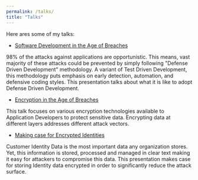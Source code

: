 ```yaml
---
permalink: /talks/
title: "Talks"
---
```


Here ares some of my talks: 

* [Software Development in the Age of Breaches](https://www.slideshare.net/KarthikBhat17/software-development-in-the-age-of-breaches)

98% of the attacks against applications are opportunistic. This means, vast majority of these attacks could be prevented by simply following "Defense Driven Development" methodology. A variant of Test Driven Development, this methodology puts emphasis on early detection, automation, and defensive coding styles. This presentation talks about what it is like to adopt Defense Driven Development.

* [Encryption in the Age of Breaches](https://www.slideshare.net/KarthikBhat17/encryption-in-the-age-of-breaches)

This talk focuses on various encryption technologies available to Application Developers to protect sensitive data. Encrypting data at different layers addresses different attack vectors.

* [Making case for Encrypted Identities](https://www.slideshare.net/KarthikBhat17/making-case-for-encrypted-identities)

Customer Identity Data is the most important data any organization stores. Yet, this information is stored, processed and managed in clear text making it easy for attackers to compromise this data. This presentation makes case for storing Identity data encrypted in order to significantly reduce the attack surface.
